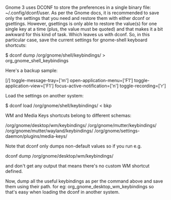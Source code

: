 Gnome 3 uses DCONF to store the preferences in a single binary file: ~/.config/dconf/user.
As per the Gnome docs, it is recommended to save only the settings that you need and restore them with either dconf or gsettings. However, gsettings is only able to restore the value(s) for one single key at a time (plus, the value must be quoted) and that makes it a bit awkward for this kind of task. Which leaves us with dconf.
So, in this particular case, save the current settings for gnome-shell keyboard shortcuts:

$ dconf dump /org/gnome/shell/keybindings/ > org_gnome_shell_keybindings

Here's a backup sample:

[/]
toggle-message-tray=['<Super>m']
open-application-menu=['<Super>F1']
toggle-application-view=['<Control>F1']
focus-active-notification=['<Super>n']
toggle-recording=['<Control><Shift><Alt>r']

Load the settings on another system:

$ dconf load /org/gnome/shell/keybindings/ < bkp

WM and Media Keys shortcuts belong to different schemas:

/org/gnome/desktop/wm/keybindings/
/org/gnome/mutter/keybindings/
/org/gnome/mutter/wayland/keybindings/
/org/gnome/settings-daemon/plugins/media-keys/

Note that dconf only dumps non-default values so if you run e.g.

dconf dump /org/gnome/desktop/wm/keybindings/

and don't get any output that means there's no custom WM shortcut defined.

Now, dump all the useful keybindings as per the command above and save them using their path. for eg: org_gnome_desktop_wm_keybindings so
that's easy when loading the dconf in another system.